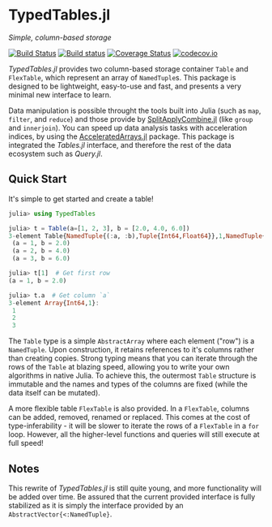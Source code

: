 # TypedTables.jl

*Simple, column-based storage*

[![Build Status](https://travis-ci.org/FugroRoames/TypedTables.jl.svg?branch=master)](https://travis-ci.org/FugroRoames/TypedTables.jl)
[![Build status](https://ci.appveyor.com/api/projects/status/t6jor6wh5j8y8urt?svg=true)](https://ci.appveyor.com/project/andyferris/typedtables-jl)
[![Coverage Status](https://coveralls.io/repos/github/FugroRoames/TypedTables.jl/badge.svg?branch=master)](https://coveralls.io/github/FugroRoames/TypedTables.jl?branch=master)
[![codecov.io](http://codecov.io/github/FugroRoames/TypedTables.jl/coverage.svg?branch=master)](http://codecov.io/github/FugroRoames/TypedTables.jl?branch=master)

*TypedTables.jl* provides two column-based storage container `Table` and `FlexTable`, which
represent an array of `NamedTuple`s. This package is designed to be lightweight,
easy-to-use and fast, and presents a very minimal new interface to learn.

Data manipulation is possible throught the tools built into Julia (such as `map`, `filter`,
and `reduce`) and those provide by [SplitApplyCombine.jl](https://github.com/JuliaData/SplitApplyCombine.jl)
(like `group` and `innerjoin`). You can speed up data analysis tasks with acceleration indices, by using the [AcceleratedArrays.jl](https://github.com/andyferris/AcceleratedArrays.jl) package. This package is integrated the *Tables.jl* interface, and therefore the rest of
the data ecosystem such as *Query.jl*.

## Quick Start

It's simple to get started and create a table!

```julia
julia> using TypedTables

julia> t = Table(a=[1, 2, 3], b = [2.0, 4.0, 6.0])
3-element Table{NamedTuple{(:a, :b),Tuple{Int64,Float64}},1,NamedTuple{(:a, :b),Tuple{Array{Int64,1},Array{Float64,1}}}}:
 (a = 1, b = 2.0)
 (a = 2, b = 4.0)
 (a = 3, b = 6.0)

julia> t[1]  # Get first row
(a = 1, b = 2.0)

julia> t.a  # Get column `a`
3-element Array{Int64,1}:
 1
 2
 3
```

The `Table` type is a simple `AbstractArray` where each element ("row") is a `NamedTuple`.
Upon construction, it retains references to it's columns rather than creating copies.
Strong typing means that you can iterate through the rows of the `Table` at blazing speed,
allowing you to write your own algorithms in native Julia. To achieve this, the outermost
`Table` structure is immutable and the names and types of the columns are fixed (while the
data itself can be mutated).

A more flexible table `FlexTable` is also provided. In a `FlexTable`, columns can be added, removed,
renamed or replaced. This comes at the cost of type-inferability - it will be slower to iterate the
rows of a `FlexTable` in a `for` loop. However, all the higher-level functions and queries will
still execute at full speed!

## Notes

This rewrite of *TypedTables.jl* is still quite young, and more functionality will be added
over time. Be assured that the current provided interface is fully stabilized as it is
simply the interface provided by an `AbstractVector{<:NamedTuple}`.
